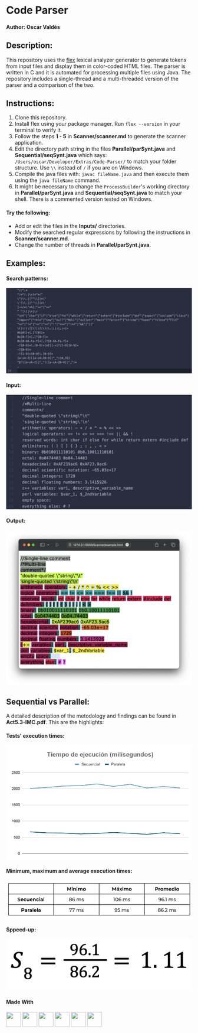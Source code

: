 # Code Parser

#### Author: Oscar Valdés

## Description:

This repository uses the [flex](https://github.com/westes/flex) lexical analyzer generator to generate tokens from input files and display them in color-coded HTML files. The parser is written in C and it is automated for processing multiple files using Java. The repository includes a single-thread and a multi-threaded version of the parser and a comparison of the two.

## Instructions:

1. Clone this repository.
2. Install flex using your package manager. Run `flex --version` in your terminal to verify it.
3. Follow the steps **1 - 5** in **Scanner/scanner.md** to generate the scanner application.
4. Edit the directory path string in the files **Parallel/parSynt.java** and **Sequential/seqSynt.java** which says:
`/Users/oscar/Developer/Extras/Code-Parser/`
to match your folder structure. Use `\\` instead of `/` if you are on Windows.
5. Compile the java files with: `javac fileName.java` and then execute them using the `java fileName` command.
6. It might be necessary to change the `ProcessBuilder`'s working directory in **Parallel/parSynt.java** and **Sequential/seqSynt.java** to match your shell. There is a commented version tested on Windows.

#### Try the following:
- Add or edit the files in the **Inputs/** directories.
- Modify the searched regular expressions by following the instructions in **Scanner/scanner.md**.
- Change the number of threads in **Parallel/parSynt.java**.

## Examples:

#### Search patterns:
![Regular expressions](./images/regular-expressions.png)

#### Input:
![Input text file](./images/input.png)

#### Output:
![Output color-coded HTML](./images/output.png)

## Sequential vs Parallel:

A detailed description of the metodology and findings can be found in **Act5.3-IMC.pdf**. This are the highlights:

#### Tests' execution times:
![Tests' runtimes](./images/execution-times.png)

#### Minimum, maximum and average execution times:
![Min, max and average table](./images/min-max-avg-times.png)

#### Sppeed-up:
![Speed-up](./images/speed-up.png)

#### Made With

<div>
    <img width="40px" height="40px" src="https://ico.now.sh/gnu/000000"/>
    <img width="40px" height="40px" src="https://skillicons.dev/icons?i=c"/>
    <img width="40px" height="40px" src="https://skillicons.dev/icons?i=cpp"/>
    <img width="40px" height="40px" src="https://skillicons.dev/icons?i=java"/>
    <img width="40px" height="40px" src="https://skillicons.dev/icons?i=git"/>
    <img width="40px" height="40px" src="https://skillicons.dev/icons?i=vscode"/>
</div>